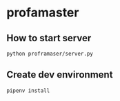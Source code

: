 # profamaster


## How to start server

`python proframaser/server.py`


## Create dev environment

`pipenv install`
